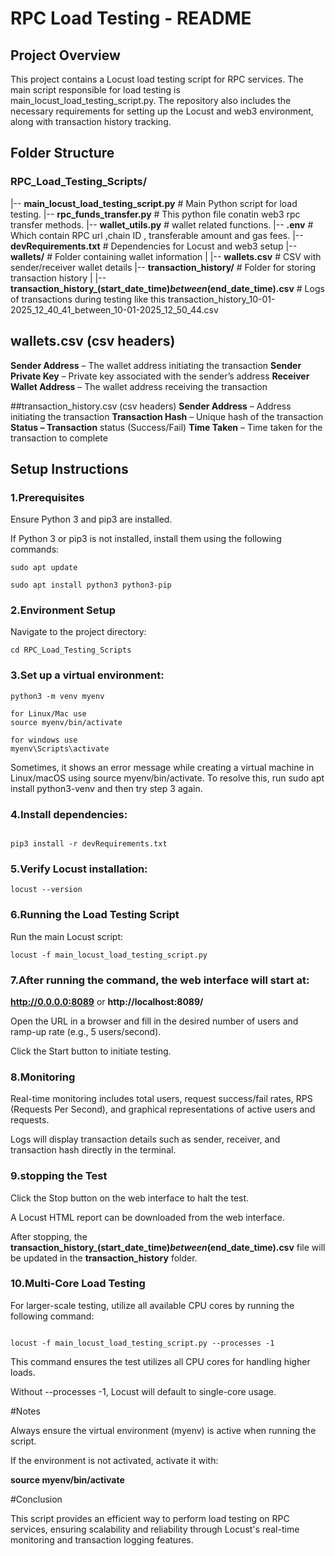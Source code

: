 # RPC Load Testing - README

## Project Overview

This project contains a Locust load testing script for RPC services. The main script responsible for load testing is main_locust_load_testing_script.py. The repository also includes the necessary requirements for setting up the Locust and web3 environment, along with transaction history tracking.

## Folder Structure

### RPC_Load_Testing_Scripts/

|-- **main_locust_load_testing_script.py**  # Main Python script for load testing.
|-- **rpc_funds_transfer.py**  # This python file conatin web3 rpc transfer methods.
|-- **wallet_utils.py**  # wallet related functions.
|-- **.env**  # Which contain RPC url ,chain ID , transferable amount and gas fees.
|-- **devRequirements.txt**              # Dependencies for Locust and web3 setup 
|-- **wallets/**                # Folder containing wallet information 
|   |-- **wallets.csv**                  # CSV with sender/receiver wallet details 
|-- **transaction_history/**             # Folder for storing transaction history 
|   |-- **transaction_history_(start_date_time)_between_(end_date_time).csv**      # Logs of transactions during testing like this transaction_history_10-01-2025_12_40_41_between_10-01-2025_12_50_44.csv


## wallets.csv (csv headers)

__Sender Address__ – The wallet address initiating the transaction 
__Sender Private Key__ – Private key associated with the sender’s address 
__Receiver Wallet Address__ – The wallet address receiving the transaction 

##transaction_history.csv (csv headers)
__Sender Address__ – Address initiating the transaction 
__Transaction Hash__ – Unique hash of the transaction 
__Status – Transaction__ status (Success/Fail) 
__Time Taken__ – Time taken for the transaction to complete 



## Setup Instructions

### 1.Prerequisites

Ensure Python 3 and pip3 are installed.

If Python 3 or pip3 is not installed, install them using the following commands:
```
sudo apt update

sudo apt install python3 python3-pip

```

### 2.Environment Setup

Navigate to the project directory:


```
cd RPC_Load_Testing_Scripts

```

### 3.Set up a virtual environment:

```
python3 -m venv myenv

for Linux/Mac use 
source myenv/bin/activate

for windows use
myenv\Scripts\activate

```
Sometimes, it shows an error message while creating a virtual machine in Linux/macOS using source myenv/bin/activate. To resolve this, run sudo apt install python3-venv and then try step 3 again.

### 4.Install dependencies:

```

pip3 install -r devRequirements.txt

```

### 5.Verify Locust installation:

```
locust --version

```

### 6.Running the Load Testing Script

Run the main Locust script:

```
locust -f main_locust_load_testing_script.py

```

### 7.After running the command, the web interface will start at:

**http://0.0.0.0:8089** or **http://localhost:8089/**

Open the URL in a browser and fill in the desired number of users and ramp-up rate (e.g., 5 users/second).

Click the Start button to initiate testing.

### 8.Monitoring

Real-time monitoring includes total users, request success/fail rates, RPS (Requests Per Second), and graphical representations of active users and requests.

Logs will display transaction details such as sender, receiver, and transaction hash directly in the terminal.

### 9.stopping the Test

Click the Stop button on the web interface to halt the test.

A Locust HTML report can be downloaded from the web interface.

After stopping, the **transaction_history_(start_date_time)_between_(end_date_time).csv** file will be updated in the **transaction_history** folder.

### 10.Multi-Core Load Testing

For larger-scale testing, utilize all available CPU cores by running the following command:

```

locust -f main_locust_load_testing_script.py --processes -1

```

This command ensures the test utilizes all CPU cores for handling higher loads.

Without --processes -1, Locust will default to single-core usage.

#Notes

Always ensure the virtual environment (myenv) is active when running the script.

If the environment is not activated, activate it with:

**source myenv/bin/activate**


#Conclusion

This script provides an efficient way to perform load testing on RPC services, ensuring scalability and reliability through Locust's real-time monitoring and transaction logging features.


